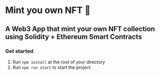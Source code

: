 # Mint you own NFT 👋 

## A Web3 App that mint your own NFT collection using Solidity + Ethereum Smart Contracts

### Get started
1. Run `npm install` at the root of your directory
2. Run `npm run start` to start the project
